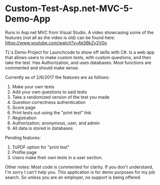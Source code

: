 # Custom-Test-Asp.net-MVC-5-Demo-App
Runs in Asp.net MVC from Visual Studio. A video showcasing some of the features (not all as the video is old) can be found here: https://www.youtube.com/watch?v=Ak5BkZy2V0o

TL's Demo Project for Launchcode to show off skills with C#. Is a web app that allows users to make custom tests, with custom questions, and then take the test. Has Authorization, and uses databases.
Most functions are commented and should make sense.

Currently as of 2/6/2017 the features are as follows:
1. Make your own tests
2. Add your own questions to said tests
3. Take a randomized version of the test you made
4. Question correctness authentication
5. Score page
6. Print tests out using the "print test" link
7. Registration
8. Authorization; anonymous, user, and admin
9. All data is stored in databases

Pending features:
1. ToPDF option for "print test"
2. Profile page
3. Users make their own tests in a user section.

Other notes:
Most code is commented for clarity. If you don't understand, I'm sorry I can't help you. This application is for demo purposes for my job search. So unless you are an employer, no support is being offered. 
